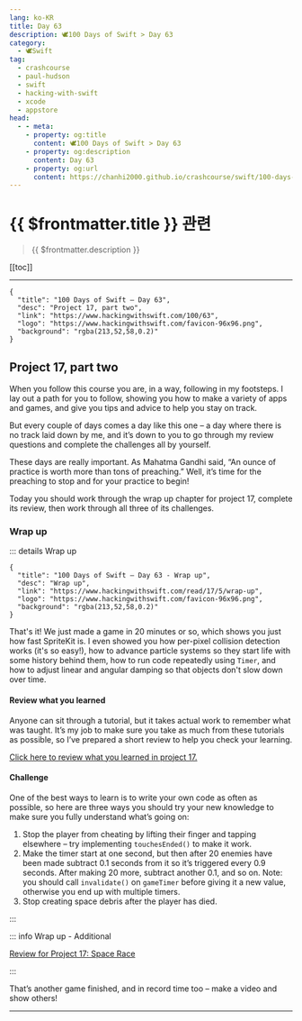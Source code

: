 ```yaml
---
lang: ko-KR
title: Day 63
description: 🕊️100 Days of Swift > Day 63
category:
  - 🕊️Swift
tag: 
  - crashcourse
  - paul-hudson
  - swift
  - hacking-with-swift
  - xcode
  - appstore
head:
  - - meta:
    - property: og:title
      content: 🕊️100 Days of Swift > Day 63
    - property: og:description
      content: Day 63
    - property: og:url
      content: https://chanhi2000.github.io/crashcourse/swift/100-days-of-swift/63.html
---
```

# {{ $frontmatter.title }} 관련

> {{ $frontmatter.description }}

[[toc]]

---

```component VPCard
{
  "title": "100 Days of Swift – Day 63",
  "desc": "Project 17, part two",
  "link": "https://www.hackingwithswift.com/100/63",
  "logo": "https://www.hackingwithswift.com/favicon-96x96.png",
  "background": "rgba(213,52,58,0.2)"
}
```

## Project 17, part two

When you follow this course you are, in a way, following in my footsteps. I lay out a path for you to follow, showing you how to make a variety of apps and games, and give you tips and advice to help you stay on track.

But every couple of days comes a day like this one – a day where there is no track laid down by me, and it’s down to you to go through my review questions and complete the challenges all by yourself.

These days are really important. As Mahatma Gandhi said, “An ounce of practice is worth more than tons of preaching.” Well, it’s time for the preaching to stop and for your practice to begin!

Today you should work through the wrap up chapter for project 17, complete its review, then work through all three of its challenges.

### Wrap up

::: details Wrap up

```component VPCard
{
  "title": "100 Days of Swift – Day 63 - Wrap up",
  "desc": "Wrap up",
  "link": "https://www.hackingwithswift.com/read/17/5/wrap-up",
  "logo": "https://www.hackingwithswift.com/favicon-96x96.png",
  "background": "rgba(213,52,58,0.2)"
}
```

<VidStack src="youtube/AFXoDvDkxYA" />

That's it! We just made a game in 20 minutes or so, which shows you just how fast SpriteKit is. I even showed you how per-pixel collision detection works (it's so easy!), how to advance particle systems so they start life with some history behind them, how to run code repeatedly using `Timer`, and how to adjust linear and angular damping so that objects don't slow down over time.

#### Review what you learned

Anyone can sit through a tutorial, but it takes actual work to remember what was taught. It’s my job to make sure you take as much from these tutorials as possible, so I’ve prepared a short review to help you check your learning.

[Click here to review what you learned in project 17.][project-17-space-race]

#### Challenge

One of the best ways to learn is to write your own code as often as possible, so here are three ways you should try your new knowledge to make sure you fully understand what’s going on:

1. Stop the player from cheating by lifting their finger and tapping elsewhere – try implementing `touchesEnded()` to make it work.
2. Make the timer start at one second, but then after 20 enemies have been made subtract 0.1 seconds from it so it’s triggered every 0.9 seconds. After making 20 more, subtract another 0.1, and so on. Note: you should call `invalidate()` on `gameTimer` before giving it a new value, otherwise you end up with multiple timers.
3. Stop creating space debris after the player has died.

:::

::: info Wrap up - Additional

[Review for Project 17: Space Race][project-17-space-race]

:::

That’s another game finished, and in record time too – make a video and show others!

---

<TagLinks />

[project-17-space-race]: https://www.hackingwithswift.com/review/hws/project-17-space-race
